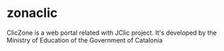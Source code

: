 zonaclic
========

ClicZone is a web portal related with JClic project. It's developed by the Ministry of Education of the Government of Catalonia
